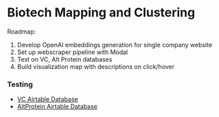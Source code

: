 # Biotech Mapping and Clustering

Roadmap: 
1. Develop OpenAI embeddings generation for single company website
2. Set up webscraper pipeline with Modal
3. Test on VC, Alt Protein databases
4. Build visualization map with descriptions on click/hover


### Testing
- [VC Airtable Database](https://www.airtable.com/universe/expz7TtvQXFRoA4rW/the-startup-studio-ecosystem?explore=true)
- [AltProtein Airtable Database](https://airtable.com/shrc4rWO4ZH4hOXE7/tbl3YiWfCyPAVH91r?backgroundColor=cyanLight&viewControls=on)